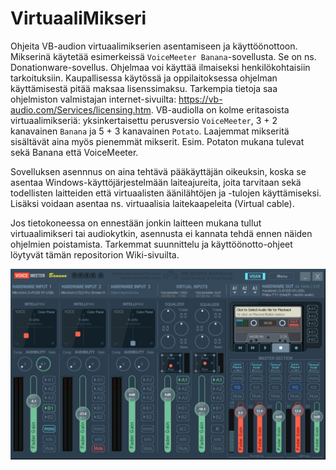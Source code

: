# VirtuaaliMikseri
Ohjeita VB-audion virtuaalimikserien asentamiseen ja käyttöönottoon. Mikserinä käytetää esimerkeissä `VoiceMeeter Banana`-sovellusta. Se on ns. Donationware-sovellus. Ohjelmaa voi käyttää ilmaiseksi henkilökohtaisiin tarkoituksiin. Kaupallisessa käytössä ja oppilaitoksessa ohjelman käyttämisestä pitää maksaa lisenssimaksu. Tarkempia tietoja saa ohjelmiston valmistajan internet-sivuilta: https://vb-audio.com/Services/licensing.htm. VB-audiolla on kolme eritasoista virtuaalimikseriä: yksinkertaisettu perusversio `VoiceMeeter`, 3 + 2 kanavainen `Banana` ja 5 + 3 kanavainen `Potato`. Laajemmat mikseritä sisältävät aina myös pienemmät mikserit. Esim. Potaton mukana tulevat sekä Banana että VoiceMeeter.

Sovelluksen asennnus on aina tehtävä pääkäyttäjän oikeuksin, koska se asentaa Windows-käyttöjärjestelmään laiteajureita, joita tarvitaan sekä todellisten laitteiden että virtuaalisten äänilähtöjen ja -tulojen käyttämiseksi. Lisäksi voidaan asentaa ns. virtuaalisia laitekaapeleita (Virtual cable).

Jos tietokoneessa on ennestään jonkin laitteen mukana tullut virtuaalimikseri tai audiokytkin, asennusta ei kannata tehdä ennen näiden ohjelmien poistamista. Tarkemmat suunnittelu ja käyttöönotto-ohjeet löytyvät tämän repositorion Wiki-sivuilta.

![Äänimikserin käyttöliittymä](https://github.com/Raision-seudun-koulutuskuntayhtyma/VirtuaaliMikseri/blob/main/Docs/Pictures/voicemeeterpro.png)

